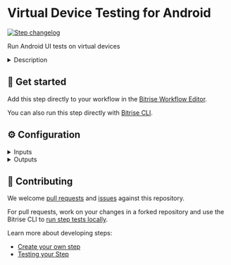 # Virtual Device Testing for Android

[![Step changelog](https://shields.io/github/v/release/bitrise-steplib/steps-virtual-device-testing-for-android?include_prereleases&label=changelog&color=blueviolet)](https://github.com/bitrise-steplib/steps-virtual-device-testing-for-android/releases)

Run Android UI tests on virtual devices

<details>
<summary>Description</summary>

Run Android UI tests on virtual devices. This Step collects the built APK/AAB file from the `$BITRISE_APK_PATH` and in case of instrumentation tests, the `$BITRISE_TEST_APK_PATH` Environment Variables and uses Firebase Test Lab to run UI tests on them.

The available test types are instrumentation, robo, gameloop. 

### Configuring the Step 

You can read [our detailed guide about using the Step](https://devcenter.bitrise.io/en/testing/device-testing-for-android.html) with other Bitrise Steps. Here we'll go over the configuration options of the Step. 

1. Make sure the **App path** input points to the path of the APK or AAB file of your app. If you use our **Android Build** or **Android Build for UI Testing** Steps, you don't need to change the default value. 
1. Add the devices you want the tests to run on in the **Test devices** input. 

   You need to set the device ID, the version, the orientation, and the language. Read the input description for more information and available devices.
1. Choose a test type. 
   
   The available options are:
   - instrumentation
   - robo
   - gameloop

For detailed configuration options related to the different test types, please check out the [full guide](https://devcenter.bitrise.io/en/testing/device-testing-for-android.html). 

You can also export the results of the Step to the Test reports add-on. All you need to do is to add a **Deploy to Bitrise.io** Step to the end of your Workflow.

### Troubleshooting

If you get the **Build already exists** error, it is because you have more than one instance of the Step in your Workflow. This doesn't work as Bitrise sends the build slug to Firebase and having the Step more than once in the same Workflow results in sending the same build slug multiple times. 


### Useful links

- [Device testing for Android](https://devcenter.bitrise.io/en/testing/device-testing-for-android.html)
- [Test reports](https://devcenter.bitrise.io/en/testing/test-reports.html)

### Related Steps 

- [Android Build](https://www.bitrise.io/integrations/steps/android-build)
- [Android Build for UI Testing](https://www.bitrise.io/integrations/steps/android-build-for-ui-testing)
- [Deploy to Bitrise.io](https://www.bitrise.io/integrations/steps/deploy-to-bitrise-io)
</details>

## 🧩 Get started

Add this step directly to your workflow in the [Bitrise Workflow Editor](https://devcenter.bitrise.io/steps-and-workflows/steps-and-workflows-index/).

You can also run this step directly with [Bitrise CLI](https://github.com/bitrise-io/bitrise).

## ⚙️ Configuration

<details>
<summary>Inputs</summary>

| Key | Description | Flags | Default |
| --- | --- | --- | --- |
| `app_path` | The path to the app to test (APK or AAB). By default `android-build` and `android-build-for-ui-testing` Steps export the `BITRISE_APK_PATH` Env Var, so you won't need to change this input. Can specify an APK (`$BITRISE_APK_PATH`) or AAB (Android App Bundle) as input (`$BITRISE_AAB_PATH`).  If nothing is specified then the Step will use a default empty Application APK. This will help the library instrumentation tests as it can be used as a shell where the tests will be running.  |  | `$BITRISE_APK_PATH` |
| `test_devices` | Format: One device configuration per line and the parameters are separated with `,` in the order of: `deviceID,version,language,orientation`  For example: `NexusLowRes,24,en,portrait`  `NexusLowRes,24,en,landscape`  Available devices and its versions: ``` ┌─────────────────────┬──────────┬──────────────────────────────────────────┬─────────┬─────────────┬─────────────────────────┬──────────────────┐ │       MODEL_ID      │   MAKE   │                MODEL_NAME                │   FORM  │  RESOLUTION │      OS_VERSION_IDS     │       TAGS       │ ├─────────────────────┼──────────┼──────────────────────────────────────────┼─────────┼─────────────┼─────────────────────────┼──────────────────┤ │ AmatiTvEmulator     │ Google   │ Google TV Amati                          │ VIRTUAL │ 1080 x 1920 │ 29                      │ beta=29          │ │ AndroidTablet270dpi │ Generic  │ Generic 720x1600 Android tablet @ 270dpi │ VIRTUAL │ 1600 x 720  │ 30                      │                  │ │ GoogleTvEmulator    │ Google   │ Google TV                                │ VIRTUAL │  720 x 1280 │ 30                      │ beta=30          │ │ MediumPhone.arm     │ Generic  │ MediumPhone (ARM)                        │ VIRTUAL │ 2400 x 1080 │ 26,27,28,29,30,32,33    │ preview=33, beta │ │ MediumTablet.arm    │ Generic  │ MediumTablet (ARM)                       │ VIRTUAL │ 2560 x 1600 │ 26,27,28,29,30,32,33    │ preview=33, beta │ │ Nexus10             │ Samsung  │ Nexus 10                                 │ VIRTUAL │ 2560 x 1600 │ 19,21,22                │ deprecated=19    │ │ Nexus4              │ LG       │ Nexus 4                                  │ VIRTUAL │ 1280 x 768  │ 19,21,22                │ deprecated=19    │ │ Nexus5              │ LG       │ Nexus 5                                  │ VIRTUAL │ 1920 x 1080 │ 19,21,22,23             │ deprecated=19    │ │ Nexus5X             │ LG       │ Nexus 5X                                 │ VIRTUAL │ 1920 x 1080 │ 23,24,25,26             │                  │ │ Nexus6              │ Motorola │ Nexus 6                                  │ VIRTUAL │ 2560 x 1440 │ 21,22,23,24,25          │                  │ │ Nexus6P             │ Google   │ Nexus 6P                                 │ VIRTUAL │ 2560 x 1440 │ 23,24,25,26,27          │                  │ │ Nexus7              │ Asus     │ Nexus 7 (2012)                           │ VIRTUAL │ 1280 x 800  │ 19,21,22                │ deprecated=19    │ │ Nexus7_clone_16_9   │ Generic  │ Nexus7 clone, DVD 16:9 aspect ratio      │ VIRTUAL │ 1280 x 720  │ 23,24,25,26             │ beta             │ │ Nexus9              │ HTC      │ Nexus 9                                  │ VIRTUAL │ 2048 x 1536 │ 21,22,23,24,25          │                  │ │ NexusLowRes         │ Generic  │ Low-resolution MDPI phone                │ VIRTUAL │  640 x 360  │ 23,24,25,26,27,28,29,30 │                  │ │ Pixel2              │ Google   │ Pixel 2                                  │ VIRTUAL │ 1920 x 1080 │ 26,27,28,29,30          │                  │ │ Pixel2.arm          │ Google   │ Pixel 2 (ARM)                            │ VIRTUAL │ 1920 x 1080 │ 26,27,28,29,30,32,33    │ preview=33, beta │ │ Pixel3              │ Google   │ Pixel 3                                  │ VIRTUAL │ 2160 x 1080 │ 30                      │                  │ │ SmallPhone.arm      │ Generic  │ SmallPhone (ARM)                         │ VIRTUAL │ 1280 x 720  │ 26,27,28,29,30,32,33    │ preview=33, beta │ └─────────────────────┴──────────┴──────────────────────────────────────────┴─────────┴─────────────┴─────────────────────────┴──────────────────┘      ```  | required | `NexusLowRes,24,en,portrait` |
| `test_type` | The type of your test you want to run on the devices. Find more properties below in the selected test type's group.  | required | `robo` |
| `test_apk_path` | The path to the APK that contains instrumentation tests. To build this, you can run the [Build for UI testing](https://bitrise.io/integrations/steps/android-build-for-ui-testing) Step (before this Step). |  | `$BITRISE_TEST_APK_PATH` |
| `inst_test_runner_class` | The fully-qualified Java class name of the instrumentation test runner (leave empty to use the last name extracted from the APK manifest). |  |  |
| `inst_test_targets` | A list of one or more instrumentation test targets to be run (default: all targets). Each target must be fully qualified with the package name or class name, in one of these formats: - `package package_name` - `class package_name.class_name` - `class package_name.class_name#method_name` For example: `class com.my.company.app.MyTargetClass,class com.my.company.app.MyOtherTargetClass`  |  |  |
| `inst_use_orchestrator` | The option of whether running each test within its own invocation of instrumentation with Android Test Orchestrator or not.  | required | `false` |
| `robo_initial_activity` | The initial activity used to start the app during a robo test. (leave empty to get it extracted from the APK manifest) |  |  |
| `robo_max_depth` | The maximum depth of the traversal stack a robo test can explore. Needs to be at least 2 to make Robo explore the app beyond the first activity(leave empty to use the default value: `50`)  |  |  |
| `robo_max_steps` | The maximum number of steps/actions a robo test can execute(leave empty to use the default value: `no limit`).  |  |  |
| `robo_directives` | To complete text fields in your app, use robo-directives and provide a comma-separated list of key-value pairs, where the key is the Android resource name of the target UI element, and the value is the text string. EditText fields are supported but not text fields in WebView UI elements. For example, you could use the following parameter for custom login: ``` username_resource,username,ENTER_TEXT password_resource,password,ENTER_TEXT loginbtn_resource,,SINGLE_CLICK ``` One directive per line, the parameters are separated with `,` character. For example: `ResourceName,InputText,ActionType`  |  |  |
| `robo_scenario_file` | A path to a JSON file with a sequence of recorded actions Robo should perform before the Robo crawl. |  |  |
| `loop_scenarios` | A list of game-loop scenario numbers which will be run as part of the test (default: all scenarios). A maximum of 1024 scenarios may be specified in one test matrix. Format: int,[int,...] For example: ``` 1,2 ```  |  |  |
| `loop_scenario_labels` | A list of game-loop scenario labels (default: None). Each game-loop scenario may be labeled in the APK manifest file with one or more arbitrary strings, creating logical groupings (e.g. GPU_COMPATIBILITY_TESTS).  |  |  |
| `test_timeout` | Max time a test execution is allowed to run before it is automatically canceled. The default value is 900 (15 min), the maximum is 3600 (60 min).  Duration in seconds with up to nine fractional digits. Example: "3.5".  | required | `900` |
| `num_flaky_test_attempts` | Specifies the number of times a test execution should be reattempted if one or more of its test cases fail for any reason. An execution that initially fails but succeeds on any reattempt is reported as FLAKY. The maximum number of reruns allowed is 10. (Default: 0, which implies no reruns.)  | required | `0` |
| `obb_files_list` | A list of one or two Android OBB file names which will be copied to each test device before the tests will run (default: None). Each OBB file name must conform to the format as specified by Android (e.g. [main\|patch].0300110.com.example.android.obb) and will be installed into `[shared-storage]/Android/obb/[package-name]/` on the test device. Files should be seperated by newline. For example: ``` main.0300110.com.example.android.obb patch.0300110.com.example.android.obb ```  |  |  |
| `auto_google_login` | Automatically log into the test device using a preconfigured Google account before beginning the test. | required | `false` |
| `environment_variables` | One variable per line, key and value seperated by `=` For example: ``` coverage=true coverageFile=/sdcard/tempDir/coverage.ec ```  |  |  |
| `directories_to_pull` | A list of paths that will be downloaded from the device's storage after the test is complete.   For example  ``` /sdcard/tempDir1 /data/tempDir2 ```  If `download_test_results` input is set to `false` then these files will be available on the dashboard only. To have them downloaded set that input to `true` as well.  |  |  |
| `download_test_results` | If this input is set to `true` all files generated in the test run and the files you downloaded from the device (if you have set `directories_to_pull` input as well) will be downloaded. Otherwise, no any file will be downloaded.  | required | `false` |
| `use_verbose_log` | If set to `true` will enable verbose level logging.  | required | `false` |
| `apk_path` | Deprecated. Use 'App path' input instead of this one. The path to the APK you want the tests run with. By default `gradle-runner` step exports `BITRISE_APK_PATH` env, so you won't need to change this input.  |  |  |
| `app_package_id` | Deprecated: If not specified will be automatically extracted from the App manifest. The Java package of the application under test.  |  |  |
| `inst_test_package_id` | Deprecated: If not specified will be automatically extracted from the Test App manifest. The Java package name of the instrumentation test.  |  |  |
| `api_base_url` | The URL where test API is accessible.  | required | `https://vdt.bitrise.io/test` |
| `api_token` | The token required to authenticate with the API.  | required, sensitive | `$ADDON_VDTESTING_API_TOKEN` |
</details>

<details>
<summary>Outputs</summary>

| Environment Variable | Description |
| --- | --- |
| `VDTESTING_DOWNLOADED_FILES_DIR` | The directory containing the downloaded files if you have set `directories_to_pull` and `download_test_results` inputs above. |
</details>

## 🙋 Contributing

We welcome [pull requests](https://github.com/bitrise-steplib/steps-virtual-device-testing-for-android/pulls) and [issues](https://github.com/bitrise-steplib/steps-virtual-device-testing-for-android/issues) against this repository.

For pull requests, work on your changes in a forked repository and use the Bitrise CLI to [run step tests locally](https://devcenter.bitrise.io/bitrise-cli/run-your-first-build/).

Learn more about developing steps:

- [Create your own step](https://devcenter.bitrise.io/contributors/create-your-own-step/)
- [Testing your Step](https://devcenter.bitrise.io/contributors/testing-and-versioning-your-steps/)
